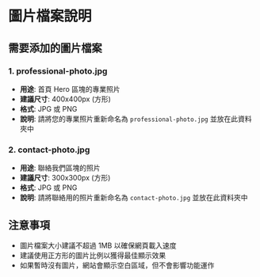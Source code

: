 # 圖片檔案說明

## 需要添加的圖片檔案

### 1. professional-photo.jpg
- **用途**: 首頁 Hero 區塊的專業照片
- **建議尺寸**: 400x400px (方形)
- **格式**: JPG 或 PNG
- **說明**: 請將您的專業照片重新命名為 `professional-photo.jpg` 並放在此資料夾中

### 2. contact-photo.jpg  
- **用途**: 聯絡我們區塊的照片
- **建議尺寸**: 300x300px (方形)
- **格式**: JPG 或 PNG
- **說明**: 請將聯絡用的照片重新命名為 `contact-photo.jpg` 並放在此資料夾中

## 注意事項
- 圖片檔案大小建議不超過 1MB 以確保網頁載入速度
- 建議使用正方形的圖片比例以獲得最佳顯示效果
- 如果暫時沒有圖片，網站會顯示空白區域，但不會影響功能運作